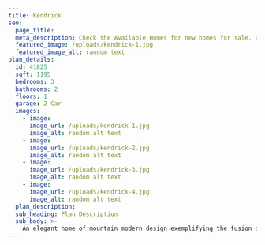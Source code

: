 ```yaml
---
title: Kendrick
seo:
  page_title:
  meta_description: Check the Available Homes for new homes for sale. Constructed with quality craftmanship and materials in Green Bay, Wisconsin.
  featured_image: /uploads/kendrick-1.jpg
  featured_image_alt: random text
plan_details:
  id: 41825
  sqft: 1195
  bedrooms: 3
  bathrooms: 2
  floors: 1
  garage: 2 Car
  images:
    - image:
      image_url: /uploads/kendrick-1.jpg
      image_alt: random alt text
    - image:
      image_url: /uploads/kendrick-2.jpg
      image_alt: random alt text
    - image:
      image_url: /uploads/kendrick-3.jpg
      image_alt: random alt text
    - image:
      image_url: /uploads/kendrick-4.jpg
      image_alt: random alt text
  plan_description:
  sub_heading: Plan Description
  sub_body: >-
    An elegant home of mountain modern design exemplifying the fusion of the clean crisp linear look of a very modern design into a mountainous environment. Soaring expanse of glass and natural reclaimed wood allows the homeowner the open living environment sought after by most of today's homebuyers. Additionally, many very private spaces are incorporated within the design for the separation of lifestyles for each person of the family's individual requirements. There is even a safe room incorporated in the home for the safety of the family. Simply stated, an amazing statement of the homeowners lifestyle and status statement.
---
```


